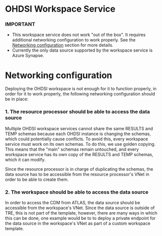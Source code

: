 # OHDSI Workspace Service

### IMPORTANT
- This workspace service does not work "out of the box". It requires additional networking configuration to work properly. See the [Networking configuration](#networking-configuration) section for more details.
- Currently the only data source supported by the workspace service is Azure Synapse.

# Networking configuration
Deploying the OHDSI workspace is not enough for it to function properly, in order for it to work properly, the following networking configuration should be in place:

### 1. The resource processor should be able to access the data source
Multiple OHDSI workspace services cannot share the same RESULTS and TEMP schemas because each OHDSI instance is changing the schemas, which could potentially cause conflicts. To avoid this, every workspace service must work on its own schemas. To do this, we use golden copying. This means that the "main" schemas remain untouched, and every workspace service has its own copy of the RESULTS and TEMP schemas, which it can modify.

Since the resource processor is in charge of duplicating the schemas, the data source has to be accessible from the resource processor's VNet in order to be able to create them.

### 2. The workspace should be able to access the data source
In order to access the CDM from ATLAS, the data source should be accessible from the workspace's VNet.
Since the data source is outside of TRE, this is not part of the template, however, there are many ways in which this can be done,
one example would be to to deploy a private endpoint for the data source in the workspace's VNet as part of a custom workspace template.

